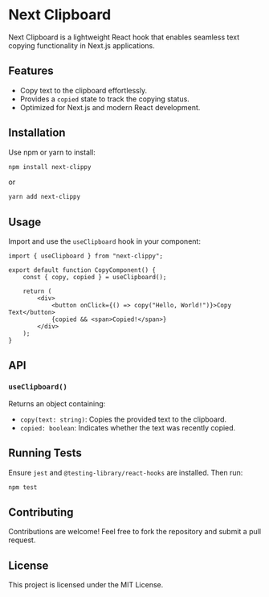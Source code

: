 # Next Clipboard

Next Clipboard is a lightweight React hook that enables seamless text copying functionality in Next.js applications.

## Features

-   Copy text to the clipboard effortlessly.
-   Provides a `copied` state to track the copying status.
-   Optimized for Next.js and modern React development.

## Installation

Use npm or yarn to install:

```sh
npm install next-clippy
```

or

```sh
yarn add next-clippy
```

## Usage

Import and use the `useClipboard` hook in your component:

```tsx
import { useClipboard } from "next-clippy";

export default function CopyComponent() {
    const { copy, copied } = useClipboard();

    return (
        <div>
            <button onClick={() => copy("Hello, World!")}>Copy Text</button>
            {copied && <span>Copied!</span>}
        </div>
    );
}
```

## API

### `useClipboard()`

Returns an object containing:

-   `copy(text: string)`: Copies the provided text to the clipboard.
-   `copied: boolean`: Indicates whether the text was recently copied.

## Running Tests

Ensure `jest` and `@testing-library/react-hooks` are installed. Then run:

```sh
npm test
```

## Contributing

Contributions are welcome! Feel free to fork the repository and submit a pull request.

## License

This project is licensed under the MIT License.
